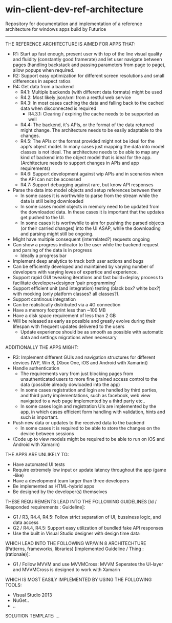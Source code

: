 win-client-dev-ref-architecture
===============================

Repository for documentation and implementation of a reference architecture for windows apps build by Futurice

-----------------------------

THE REFERENCE ARCHITECTURE IS AIMED FOR APPS THAT:
- R1: Start up fast enough, present user with top of the line visual quality and fluidity (constantly good framerate) and let user navigate between pages (handling backstack and passing parameters from page to page), allow popups when required.
- R2: Support easy optimization for different screen resolutions and small differences in aspect ratios
- R4: Get data from a backend
  - R4.1: Multiple backends (with different data formats) might be used
  - R4.2: Most likely json/xml from a restful web service
  - R4.3: In most cases caching the data and falling back to the cached data when disconnected is required
    - R4.3.1: Clearing / expiring the cache needs to be supported as well
  - R4.4: The backend, it's APIs, or the format of the data returned might change. The architecture needs to be easily adaptable to the changes.
  - R4.5: The APIs or the format provided might not be ideal for the app's object model. In many cases just mapping the data into model classes is not ideal. The architecture needs to be able to map any kind of backend into the object model that is ideal for the app. (Architecture needs to support changes in APIs and app requirements)
  - R4.6: Support development against wip APIs and in scenarios when the API can not be accessed
  - R4.7: Support debugging against rare, but know API responses
- Parse the data into model objects and setup references between them
  - In some cases it is worthwhile to parse from the stream while the data is still being downloaded
  - In some cases model objects in memory need to be updated from the downloaded data. In these cases it is important that the updates get pushed to the UI.
  - In some cases it is worthwhile to aim for pushing the parsed objects (or their carried changes) into the UI ASAP, while the downloading and parsing might still be ongoing.
- Might have multiple consequent (interrelated?) requests ongoing
- Can show a progress indicator to the user while the backend request and parsing of the data is in progress
  - Ideally a progress bar
- Implement deep analytics to track both user actions and bugs
- Can be efficiently developed and maintained by varying number of developers with varying leves of expertice and experience.
- Support rapid GUI tweaking iterations and fast build+deploy process to facilitate developer+designer 'pair programming'
- Support efficient unit (and integration) testing (black box? white box?) with mocking (only platform classes? all classes?).
- Support continous integration
- Can be realistically distributed via a 4G connection
- Have a memory footprint less than ~100 MB
- Have a disk space requirement of less than 2 GB
- Will be released as early as possible and greatly evolve during their lifespan with frequent updates delivered to the users
  - Update experience should be as smooth as possible with automatic data and settings migrations when necessary

ADDITIONALLY THE APPS MIGHT:  
- R3: Implement different GUIs and navigation structures for different devices (WP, Win 8, (Xbox One, iOS and Android with Xamarin))
- Handle authentication
  - The requirements vary from just blocking pages from unauthenticated users to more fine grained access control to the data (possible already dowloaded into the app)
  - In some cases registration and login are handled by third parties, and third party implementations, such as facebook, web view navigated to a web page implemented by a third party etc..
  - In some cases login and registration UIs are implemented by the app, in which cases efficient form handling with validation, hints and such is important.
- Push new data or updates to the received data to the backend
  - In some cases it is required to be able to store the changes on the device between sessions
- (Code up to view models might be required to be able to run on iOS and Android with Xamarin)

THE APPS ARE UNLIKELY TO:
- Have automated UI tests
- Require extremely low input or update latency throughout the app (game -like)
- Have a development team larger than three developers
- Be implemented as HTML-hybrid apps
- Be designed by the developer(s) themselves

THESE REQUIREMENTS LEAD INTO THE FOLLOWING GUIDELINES [Id / Responded requirements : Guideline]:
- G1 / R3, R4.4, R4.5: Follow strict separation of UI, bussiness logic, and data access
- G2 / R4.4, R4.5: Support easy utilization of bundled fake API responses
- Use the built in Visual Studio designer with design time data

WHICH LEAD INTO THE FOLLOWING WP/WIN 8 ARCHITECHTURE (Patterns, frameworks, libraries) [Implemented Guideline / Thing : (rationale)]:
- G1 / Follow MVVM and use MVVMCross: MVVM Seperates the UI-layer and MVVMCross is designed to work with Xamarin

WHICH IS MOST EASILY IMPLEMENTED BY USING THE FOLLOWING TOOLS:
- Visual Studio 2013
- NuGet..
- ..

SOLUTION TEMPLATE: ...
